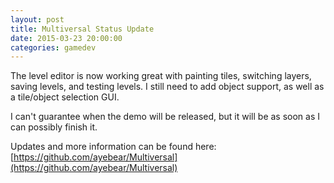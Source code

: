 ```yaml
---
layout: post
title: Multiversal Status Update
date: 2015-03-23 20:00:00
categories: gamedev
---
```


The level editor is now working great with painting tiles, switching layers, saving levels, and testing levels. I still need to add object support, as well as a tile/object selection GUI.

I can't guarantee when the demo will be released, but it will be as soon as I can possibly finish it.

Updates and more information can be found here: [https://github.com/ayebear/Multiversal](https://github.com/ayebear/Multiversal)
